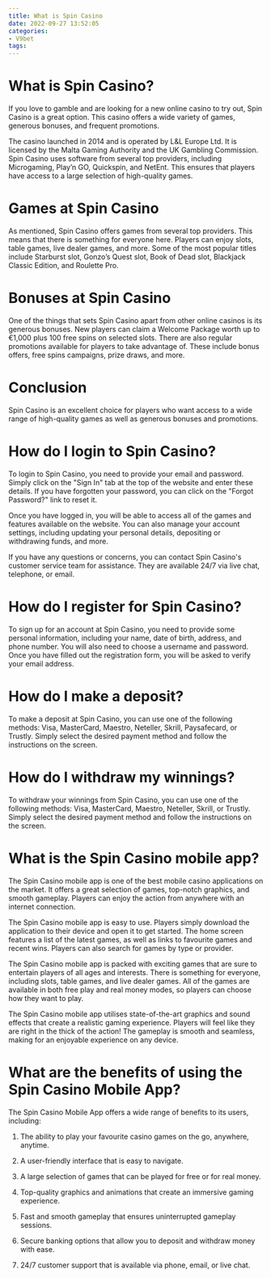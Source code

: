 ```yaml
---
title: What is Spin Casino
date: 2022-09-27 13:52:05
categories:
- V9bet
tags:
---
```



#  What is Spin Casino?

If you love to gamble and are looking for a new online casino to try out, Spin Casino is a great option. This casino offers a wide variety of games, generous bonuses, and frequent promotions.

The casino launched in 2014 and is operated by L&L Europe Ltd. It is licensed by the Malta Gaming Authority and the UK Gambling Commission. Spin Casino uses software from several top providers, including Microgaming, Play’n GO, Quickspin, and NetEnt. This ensures that players have access to a large selection of high-quality games.

# Games at Spin Casino

As mentioned, Spin Casino offers games from several top providers. This means that there is something for everyone here. Players can enjoy slots, table games, live dealer games, and more. Some of the most popular titles include Starburst slot, Gonzo’s Quest slot, Book of Dead slot, Blackjack Classic Edition, and Roulette Pro.

# Bonuses at Spin Casino

One of the things that sets Spin Casino apart from other online casinos is its generous bonuses. New players can claim a Welcome Package worth up to €1,000 plus 100 free spins on selected slots. There are also regular promotions available for players to take advantage of. These include bonus offers, free spins campaigns, prize draws, and more.

# Conclusion

Spin Casino is an excellent choice for players who want access to a wide range of high-quality games as well as generous bonuses and promotions.

#  How do I login to Spin Casino?

To login to Spin Casino, you need to provide your email and password. Simply click on the "Sign In" tab at the top of the website and enter these details. If you have forgotten your password, you can click on the "Forgot Password?" link to reset it.

Once you have logged in, you will be able to access all of the games and features available on the website. You can also manage your account settings, including updating your personal details, depositing or withdrawing funds, and more.

If you have any questions or concerns, you can contact Spin Casino's customer service team for assistance. They are available 24/7 via live chat, telephone, or email.

#  How do I register for Spin Casino? 

To sign up for an account at Spin Casino, you need to provide some personal information, including your name, date of birth, address, and phone number. You will also need to choose a username and password. Once you have filled out the registration form, you will be asked to verify your email address.

# How do I make a deposit? 

To make a deposit at Spin Casino, you can use one of the following methods: Visa, MasterCard, Maestro, Neteller, Skrill, Paysafecard, or Trustly. Simply select the desired payment method and follow the instructions on the screen.

# How do I withdraw my winnings? 

To withdraw your winnings from Spin Casino, you can use one of the following methods: Visa, MasterCard, Maestro, Neteller, Skrill, or Trustly. Simply select the desired payment method and follow the instructions on the screen.

#  What is the Spin Casino mobile app? 

The Spin Casino mobile app is one of the best mobile casino applications on the market. It offers a great selection of games, top-notch graphics, and smooth gameplay. Players can enjoy the action from anywhere with an internet connection.

The Spin Casino mobile app is easy to use. Players simply download the application to their device and open it to get started. The home screen features a list of the latest games, as well as links to favourite games and recent wins. Players can also search for games by type or provider.

The Spin Casino mobile app is packed with exciting games that are sure to entertain players of all ages and interests. There is something for everyone, including slots, table games, and live dealer games. All of the games are available in both free play and real money modes, so players can choose how they want to play.

The Spin Casino mobile app utilises state-of-the-art graphics and sound effects that create a realistic gaming experience. Players will feel like they are right in the thick of the action! The gameplay is smooth and seamless, making for an enjoyable experience on any device.

#  What are the benefits of using the Spin Casino Mobile App?

The Spin Casino Mobile App offers a wide range of benefits to its users, including:

1. The ability to play your favourite casino games on the go, anywhere, anytime.

2. A user-friendly interface that is easy to navigate.

3. A large selection of games that can be played for free or for real money.

4. Top-quality graphics and animations that create an immersive gaming experience.

5. Fast and smooth gameplay that ensures uninterrupted gameplay sessions.

6. Secure banking options that allow you to deposit and withdraw money with ease.

7. 24/7 customer support that is available via phone, email, or live chat.